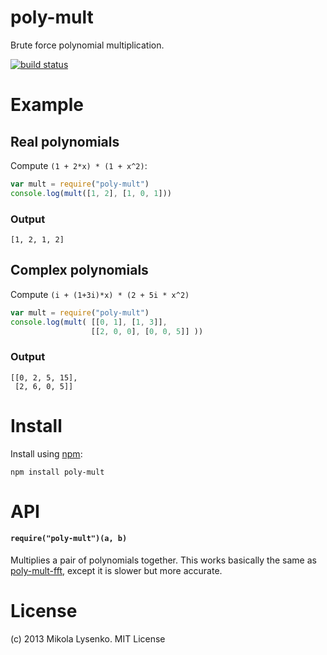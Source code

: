 poly-mult
=========
Brute force polynomial multiplication.

[![build status](https://secure.travis-ci.org/scijs/poly-mult.png)](http://travis-ci.org/scijs/poly-mult)

# Example
## Real polynomials
Compute `(1 + 2*x) * (1 + x^2)`:
```javascript
var mult = require("poly-mult")
console.log(mult([1, 2], [1, 0, 1]))
```
### Output
```
[1, 2, 1, 2]
```
## Complex polynomials
Compute `(i + (1+3i)*x) * (2 + 5i * x^2)`
```javascript
var mult = require("poly-mult")
console.log(mult( [[0, 1], [1, 3]],
                  [[2, 0, 0], [0, 0, 5]] ))
```
### Output
```
[[0, 2, 5, 15],
 [2, 6, 0, 5]]
```

# Install
Install using [npm](https://www.npmjs.com/):

    npm install poly-mult

# API
#### `require("poly-mult")(a, b)`

Multiplies a pair of polynomials together. This works basically the same as [poly-mult-fft](https://npmjs.org/package/poly-mult-fft), except it is slower but more accurate.

# License
(c) 2013 Mikola Lysenko. MIT License